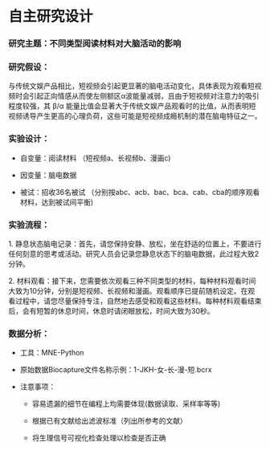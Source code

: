 # 自主研究设计

### 研究主题：不同类型阅读材料对大脑活动的影响

### 研究假设：

与传统文娱产品相比，短视频会引起更显著的脑电活动变化，具体表现为观看短视频时会引起正向情感从而使左侧额区α波能量减弱，且由于短视频对注意力的吸引程度较强，其 β/α 能量比值会显著大于传统文娱产品观看时的比值，从而表明短视频诱导产生更高的心理负荷，这些可能是短视频成瘾机制的潜在脑电特征之一。

### 实验设计：

*   自变量：阅读材料 （短视频a、长视频b、漫画c)
    
*   因变量：脑电数据
    
*   被试：招收36名被试 （分别按abc、acb、bac、bca、cab、cba的顺序观看材料，达到被试间平衡)
    

### 实验流程：

1. 静息状态脑电记录：首先，请您保持安静、放松，坐在舒适的位置上，不要进行任何刻意的思考或活动。研究人员会记录您静息状态下的脑电数据，此过程大致2分钟。

2. 材料观看：接下来，您需要依次观看三种不同类型的材料，每种材料观看时间大致为10分钟，分别是短视频、长视频和漫画。观看顺序已提前随机设定。在观看过程中，请您尽量保持专注，自然地去感受和观看这些材料。每种材料观看结束后，会有短暂的休息时间，休息时请闭眼放松，时间大致为30秒。

### 数据分析：

*   工具：MNE-Python
    
*   原始数据Biocapture文件名称示例：1-JKH-女-长-漫-短.bcrx
    
*   注意事项：
    
    *   容易遗漏的细节在编程上均需要体现(数据读取、采样率等等)
        
    *   根据已有文献给出滤波标准（列出所参考的文献）
        
    *   将生理信号可视化检查处理以检查是否正确